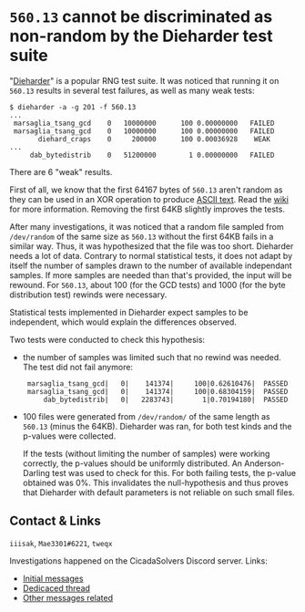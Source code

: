 # `560.13` cannot be discriminated as non-random by the Dieharder test suite
"[Dieharder](http://webhome.phy.duke.edu/~rgb/General/dieharder.php)" is a popular RNG test suite. It was noticed that running it on `560.13` results in several test failures, as well as many weak tests:
```
$ dieharder -a -g 201 -f 560.13
...
 marsaglia_tsang_gcd    0   10000000      100 0.00000000   FAILED  
 marsaglia_tsang_gcd    0   10000000      100 0.00000000   FAILED  
       diehard_craps    0     200000      100 0.00036928    WEAK   
...
     dab_bytedistrib    0   51200000        1 0.00000000   FAILED  
```
There are 6 "weak" results.

First of all, we know that the first 64167 bytes of `560.13` aren't random as they can be used in an XOR operation to produce [ASCII text](https://pastebin.com/bwvHdXkv). Read the [wiki](https://uncovering-cicada.fandom.com/wiki/User:Ctvrty/sandbox/2013#A_shortcut) for more information. Removing the first 64KB slightly improves the tests.

After many investigations, it was noticed that a random file sampled from `/dev/random` of the same size as `560.13` without the first 64KB fails in a similar way. Thus, it was hypothesized that the file was too short. Dieharder needs a lot of data. Contrary to normal statistical tests, it does not adapt by itself the number of samples drawn to the number of available independant samples. If more samples are needed than that's provided, the input will be rewound. For `560.13`, about 100 (for the GCD tests) and 1000 (for the byte distribution test) rewinds were necessary.

Statistical tests implemented in Dieharder expect samples to be independent, which would explain the differences observed.

Two tests were conducted to check this hypothesis:
- the number of samples was limited such that no rewind was needed. The test did not fail anymore:
  ```
   marsaglia_tsang_gcd|   0|    141374|     100|0.62610476|  PASSED  
   marsaglia_tsang_gcd|   0|    141374|     100|0.68304159|  PASSED  
       dab_bytedistrib|   0|   2283743|       1|0.70194180|  PASSED  
  ```
- 100 files were generated from `/dev/random/` of the same length as `560.13` (minus the 64KB). Dieharder was ran, for both test kinds and the p-values were collected.

  If the tests (without limiting the number of samples) were working correctly, the p-values should be uniformly distributed. An Anderson-Darling test was used to check for this. For both failing tests, the p-value obtained was 0%. This invalidates the null-hypothesis and thus proves that Dieharder with default parameters is not reliable on such small files.

## Contact & Links
`iiisak`, `Mae3301#6221`, `tweqx`

Investigations happened on the CicadaSolvers Discord server. Links:
- [Initial messages](https://discord.com/channels/572330844056715284/615334603049271322/1130379023172780032)
- [Dedicaced thread](https://discord.com/channels/572330844056715284/1130463530123022409)
- [Other messages related](https://discord.com/channels/572330844056715284/787683923383156796/1131707694231867532)
